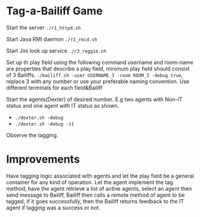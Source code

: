 # Tag-a-Bailiff Game


Start the server  `./r1_httpd.sh`

Start Java RMI daemon  `./r2_rmid.sh`

Start Jini look up service  `./r3_reggie.sh`

Set up th play field using the following command username and room-name are properties that describe a play field, minimum play field should consist of 3 Bailiffs.
`./bailiff.sh -user USERNAME_3 -room ROOM_3 -debug true`, replace 3 with any number or use your preferable naming convention. Use different terminals for each field&Bailiff

Start the agents(Dexter) of desired number. E.g two agents with Non-IT status and one agent with IT status as shown.
* `./dexter.sh -debug`
* `./dexter.sh -debug -it`

Observe the tagging.

# Improvements

Have tagging logic associated with agents and let the play field be a general container for any kind of operation.
Let the agent implement the tag method, have the agent retrieve a list of active agents, select an agent then send message to Bailiff, Bailiff then calls a remote method of agent to be tagged, if it goes successfully, then the Bailiff returns feedback to the IT agent if tagging was a success or not.
